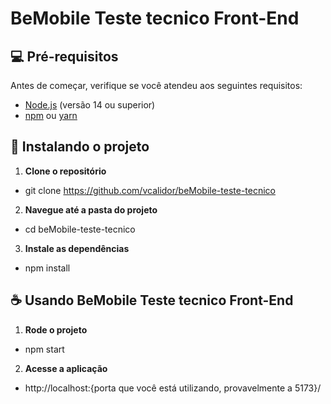 # BeMobile Teste tecnico Front-End

## 💻 Pré-requisitos

Antes de começar, verifique se você atendeu aos seguintes requisitos:

- [Node.js](https://nodejs.org/) (versão 14 ou superior)
- [npm](https://www.npmjs.com/) ou [yarn](https://yarnpkg.com/)

## 🚀 Instalando o projeto

1. **Clone o repositório**

- git clone https://github.com/vcalidor/beMobile-teste-tecnico

2. **Navegue até a pasta do projeto**

- cd beMobile-teste-tecnico

3. **Instale as dependências**

- npm install

## ☕ Usando BeMobile Teste tecnico Front-End

1. **Rode o projeto**

- npm start

2. **Acesse a aplicação**

- http://localhost:{porta que você está utilizando, provavelmente a 5173}/
